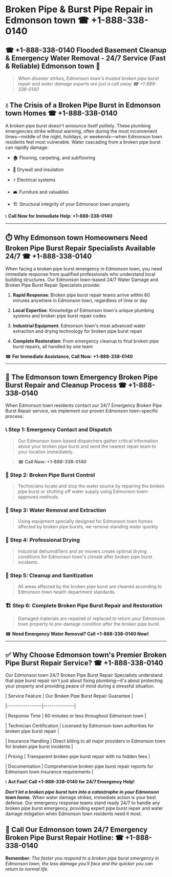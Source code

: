 # Broken Pipe & Burst Pipe Repair in Edmonson town ☎ +1-888-338-0140  
## ☎ +1-888-338-0140 Flooded Basement Cleanup & Emergency Water Removal - 24/7 Service (Fast & Reliable) Edmonson town 🚨  

> *When disaster strikes, Edmonson town's trusted broken pipe burst repair and water damage experts are just a call away ☎ +1-888-338-0140*  

## 💧 The Crisis of a Broken Pipe Burst in Edmonson town Homes ☎ +1-888-338-0140  

A broken pipe burst doesn't announce itself politely. These plumbing emergencies strike without warning, often during the most inconvenient times—middle of the night, holidays, or weekends—when Edmonson town residents feel most vulnerable. Water cascading from a broken pipe burst can rapidly damage:  

* 🏠 Flooring, carpeting, and subflooring  
* 🧱 Drywall and insulation  
* ⚡ Electrical systems  
* 🛋️ Furniture and valuables  
* 🏗️ Structural integrity of your Edmonson town property  

📞 **Call Now for Immediate Help: +1-888-338-0140**  

---  

## ⏱️ Why Edmonson town Homeowners Need Broken Pipe Burst Repair Specialists Available 24/7 ☎ +1-888-338-0140  

When facing a broken pipe burst emergency in Edmonson town, you need immediate response from qualified professionals who understand local building structures. Our Edmonson town-based 24/7 Water Damage and Broken Pipe Burst Repair Specialists provide:  

1. **Rapid Response**: Broken pipe burst repair teams arrive within 60 minutes anywhere in Edmonson town, regardless of time or day  
2. **Local Expertise**: Knowledge of Edmonson town's unique plumbing systems and broken pipe burst repair codes  
3. **Industrial Equipment**: Edmonson town's most advanced water extraction and drying technology for broken pipe burst repair  
4. **Complete Restoration**: From emergency cleanup to final broken pipe burst repairs, all handled by one team  

☎ **For Immediate Assistance, Call Now: +1-888-338-0140**  

---  

## 🔧 The Edmonson town Emergency Broken Pipe Burst Repair and Cleanup Process ☎ +1-888-338-0140  

When Edmonson town residents contact our 24/7 Emergency Broken Pipe Burst Repair service, we implement our proven Edmonson town-specific process:  

### 📞 Step 1: Emergency Contact and Dispatch  
> Our Edmonson town-based dispatchers gather critical information about your broken pipe burst and send the nearest repair team to your location immediately.  
> ☎ **Call Now: +1-888-338-0140**  

### 🚿 Step 2: Broken Pipe Burst Control  
> Technicians locate and stop the water source by repairing the broken pipe burst or shutting off water supply using Edmonson town-approved methods.  

### 🌊 Step 3: Water Removal and Extraction  
> Using equipment specially designed for Edmonson town homes affected by broken pipe bursts, we remove standing water quickly.  

### 💨 Step 4: Professional Drying  
> Industrial dehumidifiers and air movers create optimal drying conditions for Edmonson town's climate after broken pipe burst incidents.  

### 🧼 Step 5: Cleanup and Sanitization  
> All areas affected by the broken pipe burst are cleaned according to Edmonson town health department standards.  

### 🏗️ Step 6: Complete Broken Pipe Burst Repair and Restoration  
> Damaged materials are repaired or replaced to return your Edmonson town property to pre-damage condition after the broken pipe burst.  

☎ **Need Emergency Water Removal? Call +1-888-338-0140 Now!**  

---  

## ✅ Why Choose Edmonson town's Premier Broken Pipe Burst Repair Service? ☎ +1-888-338-0140  

Our Edmonson town 24/7 Broken Pipe Burst Repair Specialists understand that pipe burst repair isn't just about fixing plumbing—it's about protecting your property and providing peace of mind during a stressful situation.  

| Service Feature | Our Broken Pipe Burst Repair Guarantee |  
|-----------------|---------------|  
| Response Time | 60 minutes or less throughout Edmonson town |  
| Technician Certification | Licensed by Edmonson town authorities for broken pipe burst repair |  
| Insurance Handling | Direct billing to all major providers in Edmonson town for broken pipe burst incidents |  
| Pricing | Transparent broken pipe burst repair with no hidden fees |  
| Documentation | Comprehensive broken pipe burst repair reports for Edmonson town insurance requirements |  

📞 **Act Fast! Call +1-888-338-0140 for 24/7 Emergency Help!**  

***Don't let a broken pipe burst turn into a catastrophe in your Edmonson town home.*** When water damage strikes, immediate action is your best defense. Our emergency response teams stand ready 24/7 to handle any broken pipe burst emergency, providing expert pipe burst repair and water damage mitigation when Edmonson town residents need it most.  

## 📱 Call Our Edmonson town 24/7 Emergency Broken Pipe Burst Repair Hotline: ☎ +1-888-338-0140  

**Remember**: *The faster you respond to a broken pipe burst emergency in Edmonson town, the less damage you'll face and the quicker you can return to normal life.*